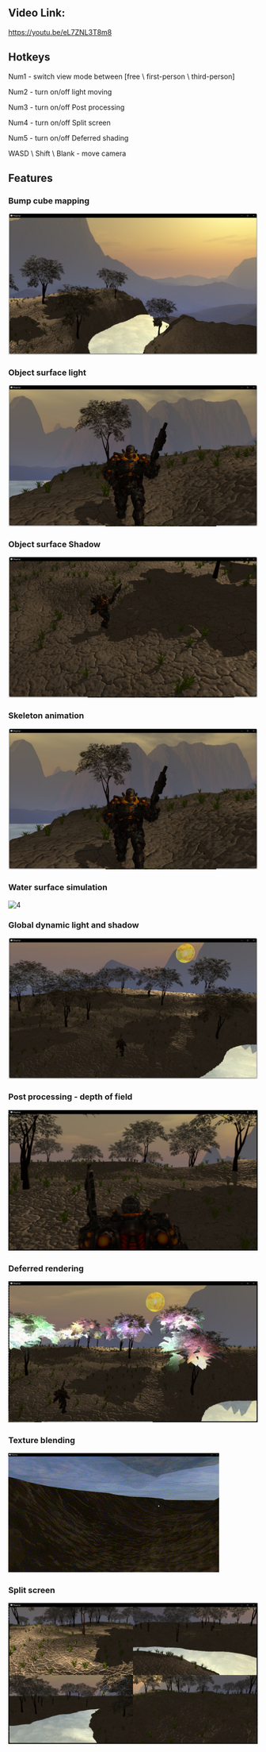 ## Video Link:

https://youtu.be/eL7ZNL3T8m8

## Hotkeys

Num1 - switch view mode between [free \ first-person \ third-person]

Num2 - turn on/off light moving

Num3 - turn on/off Post processing

Num4 - turn on/off Split screen

Num5 - turn on/off Deferred shading

WASD \ Shift \ Blank - move camera

## Features

### Bump cube mapping

![1](https://github.com/FishermanSun666/GameMapDemo/blob/master/Textures/pic/1.png)

### Object surface light

![2](https://github.com/FishermanSun666/GameMapDemo/blob/master/Textures/pic/2.png)

### Object surface Shadow

![3](https://github.com/FishermanSun666/GameMapDemo/blob/master/Textures/pic/3.png)

### Skeleton animation

![2](https://github.com/FishermanSun666/GameMapDemo/blob/master/Textures/pic/2.png)

### Water surface simulation

![4](https://github.com/FishermanSun666/GameMapDemo/blob/master/Textures/pic/4.gif)

### Global dynamic light and shadow

![5](https://github.com/FishermanSun666/GameMapDemo/blob/master/Textures/pic/5.png)

### Post processing - depth of field

![7](https://github.com/FishermanSun666/GameMapDemo/blob/master/Textures/pic/7.png)

### Deferred rendering

![8](https://github.com/FishermanSun666/GameMapDemo/blob/master/Textures/pic/8.png)

### Texture blending

![6](https://github.com/FishermanSun666/GameMapDemo/blob/master/Textures/pic/6.gif)

### Split screen

![9](https://github.com/FishermanSun666/GameMapDemo/blob/master/Textures/pic/9.png)
